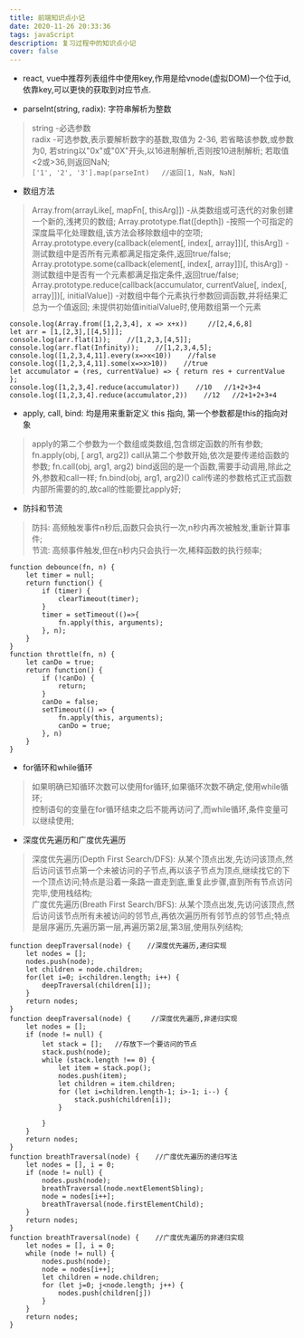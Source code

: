 ```yaml
---
title: 前端知识点小记
date: 2020-11-26 20:33:36
tags: javaScript
description: 复习过程中的知识点小记
cover: false
---
```

+ react, vue中推荐列表组件中使用key,作用是给vnode(虚拟DOM)一个位于id,依靠key,可以更快的获取到对应节点.

+ parseInt(string, radix): 字符串解析为整数
>string -必选参数   
>radix -可选参数,表示要解析数字的基数,取值为 2-36, 若省略该参数,或参数为0, 若string以"0x"或"0X"开头,以16进制解析,否则按10进制解析; 若取值<2或>36,则返回NaN;   
`['1', '2', '3'].map(parseInt)   //返回[1, NaN, NaN]`

+ 数组方法   
>Array.from(arrayLike[, mapFn[, thisArg]]) -从类数组或可迭代的对象创建一个新的,浅拷贝的数组;
>Array.prototype.flat([depth]) -按照一个可指定的深度扁平化处理数组,该方法会移除数组中的空项;
>Array.prototype.every(callback(element[, index[, array]])[, thisArg]) -测试数组中是否所有元素都满足指定条件,返回true/false;
>Array.prototype.some(callback(element[, index[, array]])[, thisArg]) -测试数组中是否有一个元素都满足指定条件,返回true/false;
>Array.prototype.reduce(callback(accumulator, currentValue[, index[, array]])[, initialValue]) -对数组中每个元素执行参数回调函数,并将结果汇总为一个值返回; 未提供初始值initialValue时,使用数组第一个元素
```
console.log(Array.from([1,2,3,4], x => x+x))     //[2,4,6,8]
let arr = [1,[2,3],[[4,5]]];
console.log(arr.flat(1));    //[1,2,3,[4,5]];
console.log(arr.flat(Infinity));    //[1,2,3,4,5];
console.log([1,2,3,4,11].every(x=>x<10))    //false
console.log([1,2,3,4,11].some(x=>x>10))    //true
let accumulator = (res, currentValue) => { return res + currentValue };
console.log([1,2,3,4].reduce(accumulator))    //10   //1+2+3+4 
console.log([1,2,3,4].reduce(accumulator,2))    //12   //2+1+2+3+4 
```

+ apply, call, bind: 均是用来重新定义 this 指向, 第一个参数都是this的指向对象
>apply的第二个参数为一个数组或类数组,包含绑定函数的所有参数; fn.apply(obj, [ arg1, arg2])
>call从第二个参数开始,依次是要传递给函数的参数; fn.call(obj, arg1, arg2)
>bind返回的是一个函数,需要手动调用,除此之外,参数和call一样; fn.bind(obj, arg1, arg2)()
>call传递的参数格式正式函数内部所需要的的,故call的性能要比apply好;

+ 防抖和节流   
>防抖: 高频触发事件n秒后,函数只会执行一次,n秒内再次被触发,重新计算事件;   
>节流: 高频事件触发,但在n秒内只会执行一次,稀释函数的执行频率;
```
function debounce(fn, n) {
    let timer = null;
    return function() {
        if (timer) {
            clearTimeout(timer);
        }
        timer = setTimeout(()=>{
            fn.apply(this, arguments);
        }, n);
    }
}
function throttle(fn, n) {
    let canDo = true;
    return function() {
        if (!canDo) {
            return;
        }
        canDo = false;
        setTimeout(() => {
            fn.apply(this, arguments);
            canDo = true;
        }, n)
    }       
}
```
+ for循环和while循环
>如果明确已知循环次数可以使用for循环,如果循环次数不确定,使用while循环;   
>控制语句的变量在for循环结束之后不能再访问了,而while循环,条件变量可以继续使用;

+ 深度优先遍历和广度优先遍历
>深度优先遍历(Depth First Search/DFS): 从某个顶点出发,先访问该顶点,然后访问该节点第一个未被访问的子节点,再以该子节点为顶点,继续找它的下一个顶点访问;特点是沿着一条路一直走到底,重复此步骤,直到所有节点访问完毕,使用栈结构;  
>广度优先遍历(Breath First Search/BFS): 从某个顶点出发,先访问该顶点,然后访问该节点所有未被访问的邻节点,再依次遍历所有邻节点的邻节点;特点是层序遍历,先遍历第一层,再遍历第2层,第3层,使用队列结构;
```
function deepTraversal(node) {    //深度优先遍历,递归实现
    let nodes = [];
    nodes.push(node);
    let children = node.children;
    for(let i=0; i<children.length; i++) {
        deepTraversal(children[i]);
    }
    return nodes;
}
function deepTraversal(node) {     //深度优先遍历,非递归实现
    let nodes = [];
    if (node != null) {
        let stack = [];   //存放下一个要访问的节点
        stack.push(node);
        while (stack.length !== 0) {
            let item = stack.pop();
            nodes.push(item);
            let children = item.children;
            for (let i=children.length-1; i>-1; i--) {
                stack.push(children[i]);
            }

        }
    }
    return nodes;
}
function breathTraversal(node) {    //广度优先遍历的递归写法
    let nodes = [], i = 0;
    if (node != null) {
        nodes.push(node);
        breathTraversal(node.nextElementSbling);
        node = nodes[i++];
        breathTraversal(node.firstElementChild);
    }
    return nodes;
}
function breathTraversal(node) {    //广度优先遍历的非递归实现
    let nodes = [], i = 0;
    while (node != null) {
        nodes.push(node);
        node = nodes[i++];
        let children = node.children;
        for (let j=0; j<node.length; j++) {
            nodes.push(children[j])
        }
    }
    return nodes;
}
```



